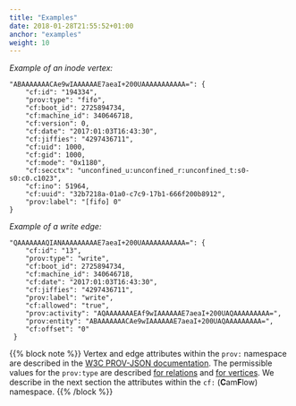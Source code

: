 ```yaml
---
title: "Examples"
date: 2018-01-28T21:55:52+01:00
anchor: "examples"
weight: 10
---
```


_Example of an inode vertex:_
```
"ABAAAAAAACAe9wIAAAAAAE7aeaI+200UAAAAAAAAAAA=": {
    "cf:id": "194334",
    "prov:type": "fifo",
    "cf:boot_id": 2725894734,
    "cf:machine_id": 340646718,
    "cf:version": 0,
    "cf:date": "2017:01:03T16:43:30",
    "cf:jiffies": "4297436711",
    "cf:uid": 1000,
    "cf:gid": 1000,
    "cf:mode": "0x1180",
    "cf:secctx": "unconfined_u:unconfined_r:unconfined_t:s0-s0:c0.c1023",
    "cf:ino": 51964,
    "cf:uuid": "32b7218a-01a0-c7c9-17b1-666f200b8912",
    "prov:label": "[fifo] 0"
}
```

_Example of a write edge:_
```
"QAAAAAAAQIANAAAAAAAAAE7aeaI+200UAAAAAAAAAAA=": {
    "cf:id": "13",
    "prov:type": "write",
    "cf:boot_id": 2725894734,
    "cf:machine_id": 340646718,
    "cf:date": "2017:01:03T16:43:30",
    "cf:jiffies": "4297436711",
    "prov:label": "write",
    "cf:allowed": "true",
    "prov:activity": "AQAAAAAAAEAf9wIAAAAAAE7aeaI+200UAQAAAAAAAAA=",
    "prov:entity": "ABAAAAAAACAe9wIAAAAAAE7aeaI+200UAQAAAAAAAAA=",
    "cf:offset": "0"
 }
```

{{% block note %}}
Vertex and edge attributes within the `prov:` namespace are described in the [W3C PROV-JSON documentation](https://www.w3.org/Submission/2013/SUBM-prov-json-20130424/).
The permissible values for the `prov:type` are described [for relations](https://github.com/CamFlow/camflow-dev/blob/master/docs/RELATIONS.md) and [for vertices](https://github.com/CamFlow/camflow-dev/blob/master/docs/VERTICES.md).
We describe in the next section the attributes within the `cf:` (**C**am**F**low) namespace.
{{% /block %}}

